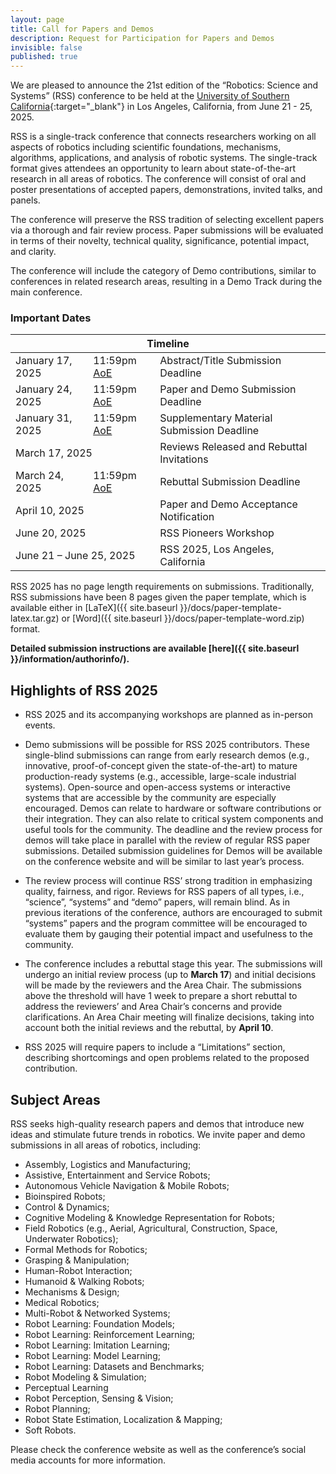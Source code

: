 ```yaml
---
layout: page
title: Call for Papers and Demos
description: Request for Participation for Papers and Demos
invisible: false
published: true
---
```


We are pleased to announce the 21st edition of the “Robotics: Science and Systems” (RSS) conference to be held at the [University of Southern California](https://www.usc.edu/){:target="_blank"} in Los Angeles, California, from June 21 - 25, 2025. 

RSS is a single-track conference that connects researchers working on all aspects of robotics including scientific foundations, mechanisms, algorithms, applications, and analysis of robotic systems. The single-track format gives attendees an opportunity to learn about state-of-the-art research in all areas of robotics. The conference will consist of oral and poster presentations of accepted papers, demonstrations, invited talks, and panels.

The conference will preserve the RSS tradition of selecting excellent papers via a thorough and fair review process. Paper submissions will be evaluated in terms of their novelty, technical quality, significance, potential impact, and clarity.

<!-- The conference will again include the recently added category of Demo contributions, similar to conferences in related research areas, resulting in a Demo Track during the main conference. -->
The conference will include the category of Demo contributions, similar to conferences in related research areas, resulting in a Demo Track during the main conference.

### Important Dates

<table class="table">
    <thead>
      <tr>
        <th colspan="3">Timeline</th>
      </tr>
    </thead>
    <tbody>
      <tr>
        <td>January 17, 2025</td>
        <td>11:59pm <a href="https://time.is/Anywhere_on_Earth">AoE</a></td>
        <td>Abstract/Title Submission Deadline</td>
      </tr>
      <tr>
        <td>January 24, 2025</td>
        <td>11:59pm <a href="https://time.is/Anywhere_on_Earth">AoE</a></td>
        <td>Paper and Demo Submission Deadline</td>
      </tr>
      <tr>
        <td>January 31, 2025</td>
        <td>11:59pm <a href="https://time.is/Anywhere_on_Earth">AoE</a></td>
        <td>Supplementary Material Submission Deadline</td>
      </tr>
      <tr>
        <td colspan="2">March 17, 2025</td>
        <td>Reviews Released and Rebuttal Invitations</td>
      </tr>
      <tr>
        <td>March 24, 2025</td>
        <td>11:59pm <a href="https://time.is/Anywhere_on_Earth">AoE</a></td>
        <td>Rebuttal Submission Deadline</td>
      </tr>
      <tr>
        <td colspan="2">April 10, 2025</td>
        <td>Paper and Demo Acceptance Notification</td>
      </tr>
      <tr>
        <td colspan="2">June 20, 2025</td>
        <td>RSS Pioneers Workshop</td>
      </tr>
      <tr>
        <td colspan="2">June 21 &ndash; June 25, 2025</td>
        <td>RSS 2025, Los Angeles, California</td>
      </tr>
    </tbody>
</table>

RSS 2025 has no page length requirements on submissions.  Traditionally, RSS submissions have been 8 pages given the paper template, which is available either in [LaTeX]({{ site.baseurl }}/docs/paper-template-latex.tar.gz) or [Word]({{ site.baseurl }}/docs/paper-template-word.zip) format. 
<!-- We expect that most submitted papers will have a similar length. We trust that authors will recognize that respecting reviewers’ time is helpful to the evaluation of their work. -->

**Detailed submission instructions are available [here]({{ site.baseurl }}/information/authorinfo/).**

## Highlights of RSS 2025

  <!-- *   RSS 2025 and its accompanying workshops are planned as in-person events, excluding any unexpected developments with the COVID-19 pandemic or similar unfortunate global events. -->
  *  RSS 2025 and its accompanying workshops are planned as in-person events.

  <!-- *  Demo submissions will be possible for RSS 2025 contributors. These single-blind submissions can range from early research demos (e.g., innovative, proof-of-concept given the state-of-the-art) to mature production-ready systems (e.g., accessible, large-scale industrial systems), which can be demonstrated during the meeting. Open-source and open-access systems or interactive systems that are accessible by the community are especially encouraged. Demos can relate to hardware or software contributions or their integration. They can also relate to critical system components and useful tools for the community. The deadline and the review process for demos will take place in parallel with the review of regular RSS paper submissions. Detailed submission guidelines for Demos will be available on the conference website and will be similar to last year’s process. -->

  *  Demo submissions will be possible for RSS 2025 contributors. These single-blind submissions can range from early research demos (e.g., innovative, proof-of-concept given the state-of-the-art) to mature production-ready systems (e.g., accessible, large-scale industrial systems). Open-source and open-access systems or interactive systems that are accessible by the community are especially encouraged. Demos can relate to hardware or software contributions or their integration. They can also relate to critical system components and useful tools for the community. The deadline and the review process for demos will take place in parallel with the review of regular RSS paper submissions. Detailed submission guidelines for Demos will be available on the conference website and will be similar to last year’s process.

  *   The review process will continue RSS’ strong tradition in emphasizing quality, fairness, and rigor. Reviews for RSS papers of all types, i.e., “science”, “systems” and “demo” papers, will remain blind. As in previous iterations of the conference, authors are encouraged to submit “systems” papers and the program committee will be encouraged to evaluate them by gauging their potential impact and usefulness to the community.

  <!-- *   The conference will follow a two-stage review process this year. During the first round (up to **March 17**) a threshold decision will be made by the reviewers and the Area Chair given the initial submission. The submissions above the threshold will have 1 week to revise and resubmit as well as rebut any review comments as part of the authors’ response. For the second round of the review process, the revised submission and authors’ responses will be shared with the original reviewers and the Area Chair. An Area Chair meeting will finalise decisions regarding the revised submissions by **April 10**. -->

  *   The conference includes a rebuttal stage this year. The submissions will undergo an initial review process (up to **March 17**) and initial decisions will be made by the reviewers and the Area Chair. The submissions above the threshold will have 1 week to prepare a short rebuttal to address the reviewers’ and Area Chair’s concerns and provide clarifications. An Area Chair meeting will finalize decisions, taking into account both the initial reviews and the rebuttal, by **April 10**.

  *   RSS 2025 will require papers to include a “Limitations” section, describing shortcomings and open problems related to the proposed contribution. 

## Subject Areas

RSS seeks high-quality research papers and demos that introduce new ideas and stimulate future trends in robotics. We invite paper and demo submissions in all areas of robotics, including:

* Assembly, Logistics and Manufacturing; 
* Assistive, Entertainment and Service Robots; 
* Autonomous Vehicle Navigation & Mobile Robots; 
* Bioinspired Robots; 
* Control & Dynamics; 
* Cognitive Modeling & Knowledge Representation for Robots; 
* Field Robotics (e.g., Aerial, Agricultural, Construction, Space, Underwater Robotics); 
* Formal Methods for Robotics; 
* Grasping & Manipulation; 
* Human-Robot Interaction; 
* Humanoid & Walking Robots; 
* Mechanisms & Design; 
* Medical Robotics; 
* Multi-Robot & Networked Systems; 
* Robot Learning: Foundation Models;
* Robot Learning: Reinforcement Learning;
* Robot Learning: Imitation Learning;
* Robot Learning: Model Learning;
* Robot Learning: Datasets and Benchmarks;
* Robot Modeling & Simulation; 
* Perceptual Learning
* Robot Perception, Sensing & Vision; 
* Robot Planning; 
* Robot State Estimation, Localization & Mapping;
* Soft Robots.

Please check the conference website as well as the conference’s social media accounts for more information.
